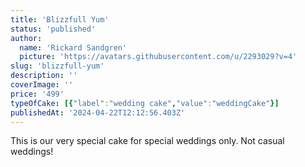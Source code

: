 ```yaml
---
title: 'Blizzfull Yum'
status: 'published'
author:
  name: 'Rickard Sandgren'
  picture: 'https://avatars.githubusercontent.com/u/2293029?v=4'
slug: 'blizzfull-yum'
description: ''
coverImage: ''
price: '499'
typeOfCake: [{"label":"wedding cake","value":"weddingCake"}]
publishedAt: '2024-04-22T12:12:56.403Z'
---
```


This is our very special cake for special weddings only. Not casual weddings!